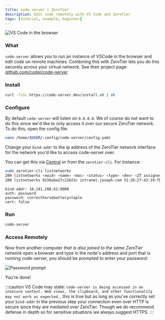 ```yaml
---
title: code-server + ZeroTier
description: Edit code remotely with VS Code and ZeroTier
tags: [tutorial, example, beginner]
---
```


![VS Code in the browser](./images/code-server-02.png)

### What

`code-server` allows you to run an instance of VSCode in the browser and edit code on remote machines. Combining this with ZeroTier lets you do this securely across your virtual network. See their project page: [github.com/coder/code-server](https://github.com/coder/code-server)

### Install

```sh
curl -fsSL https://code-server.dev/install.sh | sh
```

### Configure

By default `code-server` will listen on `0.0.0.0`. We of course do not want to do this since we'd like to only access it over our secure ZeroTier network. To do this, open the config file:

```sh
nano /home/$USER/.config/code-server/config.yaml
```

Change your `bind-addr` to the ip address of the ZeroTier network interface for the network you'd like to access code-server over.

You can get this via [Central](https://my.zerotier.com) or from the `zerotier-cli`. For instance:

```sh
sudo zerotier-cli listnetworks
200 listnetworks <nwid> <name> <mac> <status> <type> <dev> <ZT assigned ips>
200 listnetworks 8156abe27c21623c intranet.joseph.com 31:26:27:43:19:fb OK PRIVATE ztcjyorbnc fd80:76c1:124c:2268:1da9:9bf1:14d:ab3e/88,10.241.208.61/16
```

```text
bind-addr: 10.241.208.61:8080
auth: password
password: correcthorsebatterystaple
cert: false
```

### Run

```sh
code-server
```

### Access Remotely

Now from another computer *that is also joined to the same ZeroTier network* open a browser and type in the node's address and port that is running code-server, you should be prompted to enter your password:

![Password prompt](./images/code-server-01.png)

You're done!

:::caution
VS Code may state: `code-server is being accessed in an insecure context. Web views, the clipboard, and other functionality may not work as expected.`, this is true but as long as you've correctly set your `bind-addr` in the previous step your connection even over HTTP is secure since they are mediated over ZeroTier. Though we do recommend defense in depth so for sensitive situations we always suggest HTTPS.
:::
